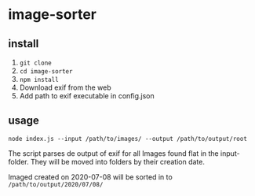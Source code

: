 # image-sorter

## install

1. `git clone`
2. `cd image-sorter`
3. `npm install`
4. Download exif from the web
5. Add path to exif executable in config.json

## usage
`node index.js --input /path/to/images/ --output /path/to/output/root`

The script parses de output of exif for all Images found flat in the input-folder.
They will be moved into folders by their creation date.

Imaged created on 2020-07-08 will be sorted in to `/path/to/output/2020/07/08/`


